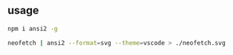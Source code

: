 ## usage

```bash
npm i ansi2 -g

neofetch | ansi2 --format=svg --theme=vscode > ./neofetch.svg
```
